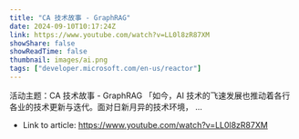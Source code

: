 ```yaml
---
title: "CA 技术故事 - GraphRAG"
date: 2024-09-10T10:17:24Z
link: https://www.youtube.com/watch?v=LL0l8zR87XM
showShare: false
showReadTime: false
thumbnail: images/ai.png
tags: ["developer.microsoft.com/en-us/reactor"]
---
```

活动主题：CA 技术故事 - GraphRAG 「如今，AI 技术的飞速发展也推动着各行各业的技术更新与迭代。面对日新月异的技术环境， ...

- Link to article: https://www.youtube.com/watch?v=LL0l8zR87XM